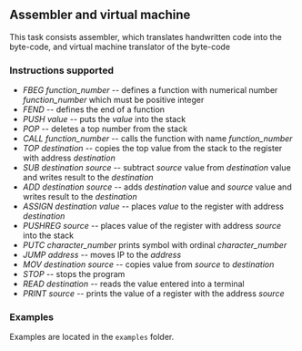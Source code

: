 ## Assembler and virtual machine

This task consists assembler, which translates handwritten code into the byte-code, and virtual machine translator of the byte-code

### Instructions supported
- _FBEG function_number_ -- defines a function with numerical number _function_number_ which must be positive integer
- _FEND_ -- defines the end of a function
- _PUSH value_ -- puts the _value_ into the stack
- _POP_ -- deletes a top number from the stack
- _CALL function_number_ -- calls the function with name _function_number_
- _TOP destination_ -- copies the top value from the stack to the register with address _destination_
- _SUB destination source_ -- subtract _source_ value from _destination_ value and writes result to the _destination_
- _ADD destination source_ -- adds _destination_ value and _source_ value and writes result to the _destination_
- _ASSIGN destination value_ -- places _value_ to the register with address _destination_
- _PUSHREG source_ -- places value of the register with address _source_ into the stack
- _PUTC character_number_ prints symbol with ordinal _character_number_
- _JUMP address_ -- moves IP to the _address_
- _MOV destination source_ -- copies value from _source_ to _destination_
- _STOP_ -- stops the program
- _READ destination_ -- reads the value entered into a terminal
- _PRINT source_ -- prints the value of a register with the address _source_


### Examples
Examples are located in the `examples` folder.

